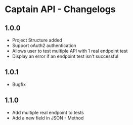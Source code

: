 # Captain API - Changelogs

## 1.0.0 

- Project Structure added
- Support oAuth2 authentication
- Allows user to test multiple API with 1 real endpoint test
- Display an error if an endpoint test isn't successful

## 1.0.1

- Bugfix

## 1.1.0

- Add multiple real endpoint to tests
- Add a new field in JSON - Method